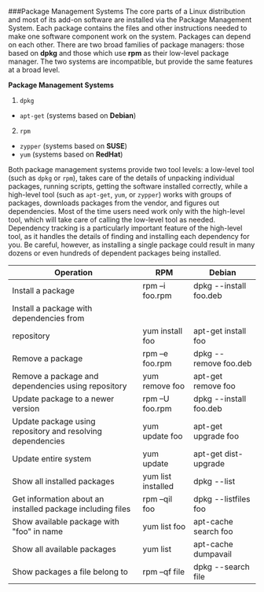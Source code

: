 ###Package Management Systems
The core parts of a Linux distribution and most of its add-on software are installed via the Package Management System. Each package contains the files and other instructions needed to make one software component work on the system. Packages can depend on each other. There are two broad families of package managers: those based on **dpkg** and those which use **rpm** as their low-level package manager. The two systems are incompatible, but provide the same features at a broad level.

**Package Management Systems**

1. ``dpkg``
  * ``apt-get`` (systems based on **Debian**)
2. ``rpm``
  * ``zypper`` (systems based on **SUSE**)
  * ``yum`` (systems based on **RedHat**)

Both package management systems provide two tool levels: a low-level tool (such as ``dpkg`` or ``rpm``), takes care of the details of unpacking individual packages, running scripts, getting the software installed correctly, while a high-level tool (such as ``apt-get``, ``yum``, or ``zypper``) works with groups of packages, downloads packages from the vendor, and figures out dependencies. Most of the time users need work only with the high-level tool, which will take care of calling the low-level tool as needed. Dependency tracking is a particularly important feature of the high-level tool, as it handles the details of finding and installing each dependency for you. Be careful, however, as installing a single package could result in many dozens or even hundreds of dependent packages being installed.

|Operation|RPM|Debian|
|---------|-----------|-----------|
|Install a package|rpm –i foo.rpm|dpkg --install foo.deb|
|Install a package with dependencies from
repository|yum install foo|apt-get install foo|
|Remove a package|rpm –e foo.rpm|dpkg --remove foo.deb|
|Remove a package and dependencies using repository|yum remove foo|apt-get remove foo|
|Update package to a newer version|rpm –U foo.rpm|dpkg --install foo.deb|
|Update package using repository and resolving dependencies|yum update foo|apt-get upgrade foo|
|Update entire system|yum update|apt-get dist-upgrade|
|Show all installed packages|yum list installed|dpkg --list|
|Get information about an installed package including files|rpm –qil foo|dpkg --listfiles foo|
|Show available package with "foo" in name|yum list foo|apt-cache search foo|
|Show all available packages|yum list|apt-cache dumpavail|
|Show packages a file belong to|rpm –qf file|dpkg --search file|


